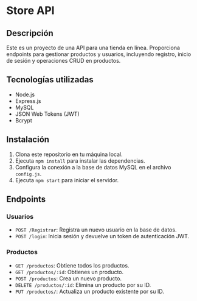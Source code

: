 # Store API

## Descripción
Este es un proyecto de una API para una tienda en línea. Proporciona endpoints para gestionar productos y usuarios, incluyendo registro, inicio de sesión y operaciones CRUD en productos.

## Tecnologías utilizadas
- Node.js
- Express.js
- MySQL
- JSON Web Tokens (JWT)
- Bcrypt

## Instalación
1. Clona este repositorio en tu máquina local.
2. Ejecuta `npm install` para instalar las dependencias.
3. Configura la conexión a la base de datos MySQL en el archivo `config.js`.
4. Ejecuta `npm start` para iniciar el servidor.

## Endpoints

### Usuarios
- `POST /Registrar`: Registra un nuevo usuario en la base de datos.
- `POST /login`: Inicia sesión y devuelve un token de autenticación JWT.

### Productos
- `GET /productos`: Obtiene todos los productos.
- `GET /productos/:id`: Obtienes un producto.
- `POST /productos`: Crea un nuevo producto.
- `DELETE /productos/:id`: Elimina un producto por su ID.
- `PUT /productos/`: Actualiza un producto existente por su ID.
